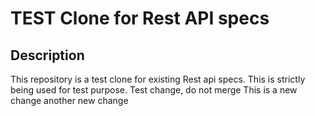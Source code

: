 # TEST Clone for Rest API specs

## Description

This repository is a test clone for existing Rest api specs. This is strictly being used for test purpose.
Test change, do not merge
This is a new change
another new change